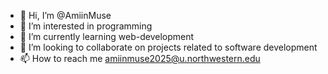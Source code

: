 - 👋 Hi, I’m @AmiinMuse
- 👀 I’m interested in programming
- 🌱 I’m currently learning web-development 
- 💞️ I’m looking to collaborate on projects related to software development 
- 📫 How to reach me amiinmuse2025@u.northwestern.edu

<!---
AmiinMuse/AmiinMuse is a ✨ special ✨ repository because its `README.md` (this file) appears on your GitHub profile.
You can click the Preview link to take a look at your changes.
--->
